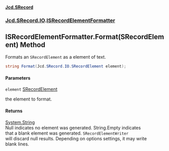 #### [Jcd.SRecord](index.md 'index')
### [Jcd.SRecord.IO](Jcd.SRecord.IO.md 'Jcd.SRecord.IO').[ISRecordElementFormatter](Jcd.SRecord.IO.ISRecordElementFormatter.md 'Jcd.SRecord.IO.ISRecordElementFormatter')

## ISRecordElementFormatter.Format(SRecordElement) Method

Formats an `SRecordElement` as a element of text.

```csharp
string Format(Jcd.SRecord.IO.SRecordElement element);
```
#### Parameters

<a name='Jcd.SRecord.IO.ISRecordElementFormatter.Format(Jcd.SRecord.IO.SRecordElement).element'></a>

`element` [SRecordElement](Jcd.SRecord.IO.SRecordElement.md 'Jcd.SRecord.IO.SRecordElement')

the element to format.

#### Returns
[System.String](https://docs.microsoft.com/en-us/dotnet/api/System.String 'System.String')  
Null indicates no element was generated. String.Empty indicates  
that a blank element was generated. `SRecordElementWriter`  
will discard null results. Depending on options settings, it may write  
blank lines.